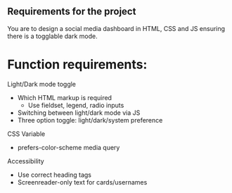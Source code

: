 ## Requirements for the project

You are to design a social media dashboard in HTML, CSS and JS ensuring there is a togglable dark mode.

# Function requirements:

Light/Dark mode toggle
- Which HTML markup is required
    - Use fieldset, legend, radio inputs
- Switching between light/dark mode via JS
- Three option toggle: light/dark/system preference

CSS Variable  
- prefers-color-scheme media query

Accessibility
- Use correct heading tags
- Screenreader-only text for cards/usernames

